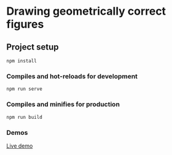 # Drawing geometrically correct figures

## Project setup
```
npm install
```

### Compiles and hot-reloads for development
```
npm run serve
```

### Compiles and minifies for production
```
npm run build
```

### Demos
[Live demo](https://scred666.github.io/demos/figures/)
